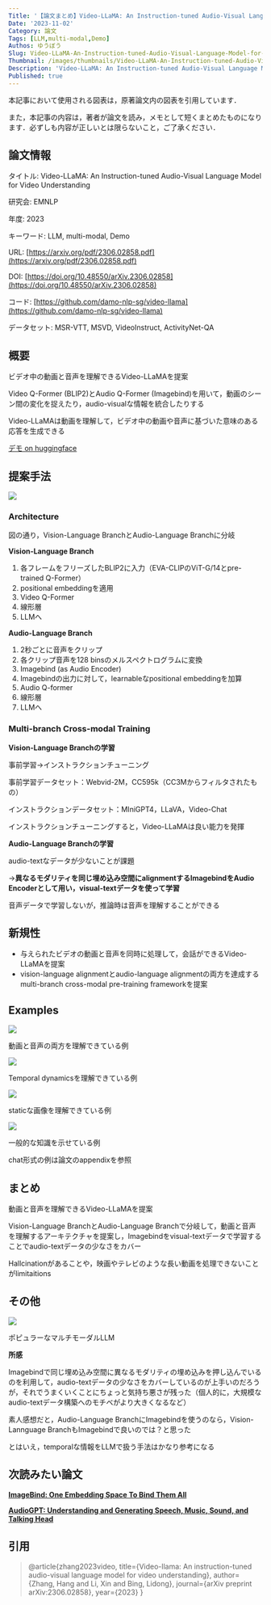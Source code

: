 ```yaml
---
Title: '【論文まとめ】Video-LLaMA: An Instruction-tuned Audio-Visual Language Model for Video Understanding'
Date: '2023-11-02'
Category: 論文
Tags: [LLM,multi-modal,Demo]
Authos: ゆうぼう
Slug: Video-LLaMA-An-Instruction-tuned-Audio-Visual-Language-Model-for-Video-Understanding
Thumbnail: /images/thumbnails/Video-LLaMA-An-Instruction-tuned-Audio-Visual-Language-Model-for-Video-Understanding.png
Description: 'Video-LLaMA: An Instruction-tuned Audio-Visual Language Model for Video Understandingのまとめ'
Published: true
---
```


本記事において使用される図表は，原著論文内の図表を引用しています．

また，本記事の内容は，著者が論文を読み，メモとして短くまとめたものになります．必ずしも内容が正しいとは限らないこと，ご了承ください．

## 論文情報

タイトル: Video-LLaMA: An Instruction-tuned Audio-Visual Language Model for Video Understanding

研究会: EMNLP

年度: 2023

キーワード: LLM, multi-modal, Demo

URL: [https://arxiv.org/pdf/2306.02858.pdf](https://arxiv.org/pdf/2306.02858.pdf)

DOI: [https://doi.org/10.48550/arXiv.2306.02858](https://doi.org/10.48550/arXiv.2306.02858)

コード: [https://github.com/damo-nlp-sg/video-llama](https://github.com/damo-nlp-sg/video-llama)

データセット: MSR-VTT, MSVD, VideoInstruct, ActivityNet-QA

## 概要

ビデオ中の動画と音声を理解できるVideo-LLaMAを提案

Video Q-Former (BLIP2)とAudio Q-Former (Imagebind)を用いて，動画のシーン間の変化を捉えたり，audio-visualな情報を統合したりする

Video-LLaMAは動画を理解して，ビデオ中の動画や音声に基づいた意味のある応答を生成できる

[デモ on huggingface](https://huggingface.co/spaces/DAMO-NLP-SG/Video-LLaMA)

## 提案手法

![](/images/article/Video-LLaMA-An-Instruction-tuned-Audio-Visual-Language-Model-for-Video-Understanding/sxpfrxf6.png)

### Architecture

図の通り，Vision-Language BranchとAudio-Language Branchに分岐



**Vision-Language Branch**

1. 各フレームをフリーズしたBLIP2に入力（EVA-CLIPのViT-G/14とpre-trained Q-Former）
2. positional embeddingを適用
3. Video Q-Former
4. 線形層
5. LLMへ


**Audio-Language Branch**

1. 2秒ごとに音声をクリップ
2. 各クリップ音声を128 binsのメルスペクトログラムに変換
3. Imagebind (as Audio Encoder)
4. Imagebindの出力に対して，learnableなpositional embeddingを加算
5. Audio Q-former
6. 線形層
7. LLMへ
### Multi-branch Cross-modal Training



**Vision-Language Branchの学習**

事前学習→インストラクションチューニング

事前学習データセット：Webvid-2M，CC595k（CC3Mからフィルタされたもの）

インストラクションデータセット：MIniGPT4，LLaVA，Video-Chat

インストラクションチューニングすると，Video-LLaMAは良い能力を発揮



**Audio-Language Branchの学習**

audio-textなデータが少ないことが課題

→**異なるモダリティを同じ埋め込み空間にalignmentするImagebindをAudio Encoderとして用い，visual-textデータを使って学習**

音声データで学習しないが，推論時は音声を理解することができる



## 新規性

- 与えられたビデオの動画と音声を同時に処理して，会話ができるVideo-LLaMAを提案
- vision-language alignmentとaudio-language alignmentの両方を達成するmulti-branch cross-modal pre-training frameworkを提案
## Examples

![](/images/article/Video-LLaMA-An-Instruction-tuned-Audio-Visual-Language-Model-for-Video-Understanding/4pkwtgeu.png)

動画と音声の両方を理解できている例

![](/images/article/Video-LLaMA-An-Instruction-tuned-Audio-Visual-Language-Model-for-Video-Understanding/ke9lg4al.png)

Temporal dynamicsを理解できている例

![](/images/article/Video-LLaMA-An-Instruction-tuned-Audio-Visual-Language-Model-for-Video-Understanding/dkti6vzg.png)

staticな画像を理解できている例

![](/images/article/Video-LLaMA-An-Instruction-tuned-Audio-Visual-Language-Model-for-Video-Understanding/55eess6q.png)

一般的な知識を示せている例



chat形式の例は論文のappendixを参照

## まとめ

動画と音声を理解できるVideo-LLaMAを提案

Vision-Language BranchとAudio-Language Branchで分岐して，動画と音声を理解するアーキテクチャを提案し，Imagebindをvisual-textデータで学習することでaudio-textデータの少なさをカバー

Hallcinationがあることや，映画やテレビのような長い動画を処理できないことがlimitaitions

## その他

![](/images/article/Video-LLaMA-An-Instruction-tuned-Audio-Visual-Language-Model-for-Video-Understanding/tq9elvwf.png)

ポピュラーなマルチモーダルLLM



**所感**

Imagebindで同じ埋め込み空間に異なるモダリティの埋め込みを押し込んでいるのを利用して，audio-textデータの少なさをカバーしているのが上手いのだろうが，それでうまくいくことにちょっと気持ち悪さが残った（個人的に，大規模なaudio-textデータ構築へのモチベがより大きくなるなど）

素人感想だと，Audio-Language BranchにImagebindを使うのなら，Vision-Lannguage BranchもImagebindで良いのでは？と思った

とはいえ，temporalな情報をLLMで扱う手法はかなり参考になる

## 次読みたい論文

**[ImageBind: One Embedding Space To Bind Them All](https://arxiv.org/abs/2305.05665)**

**[AudioGPT: Understanding and Generating Speech, Music, Sound, and Talking Head](https://arxiv.org/abs/2304.12995)**




## 引用

> @article{zhang2023video,
>   title={Video-llama: An instruction-tuned audio-visual language model for video understanding},
>   author={Zhang, Hang and Li, Xin and Bing, Lidong},
>   journal={arXiv preprint arXiv:2306.02858},
>   year={2023}
> }